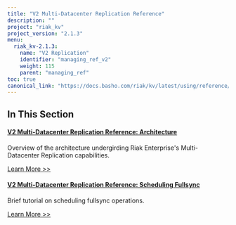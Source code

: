 ```yaml
---
title: "V2 Multi-Datacenter Replication Reference"
description: ""
project: "riak_kv"
project_version: "2.1.3"
menu:
  riak_kv-2.1.3:
    name: "V2 Replication"
    identifier: "managing_ref_v2"
    weight: 115
    parent: "managing_ref"
toc: true
canonical_link: "https://docs.basho.com/riak/kv/latest/using/reference/v2-multi-datacenter"
---
```


[v2 mdc arch]: ./architecture
[v2 mdc fullsync]: ./scheduling-fullsync

## In This Section

#### [V2 Multi-Datacenter Replication Reference: Architecture][v2 mdc arch]

Overview of the architecture undergirding Riak Enterprise's Multi-Datacenter Replication capabilities.

[Learn More >>][v2 mdc arch]

#### [V2 Multi-Datacenter Replication Reference: Scheduling Fullsync][v2 mdc fullsync]

Brief tutorial on scheduling fullsync operations.

[Learn More >>][v2 mdc fullsync]

